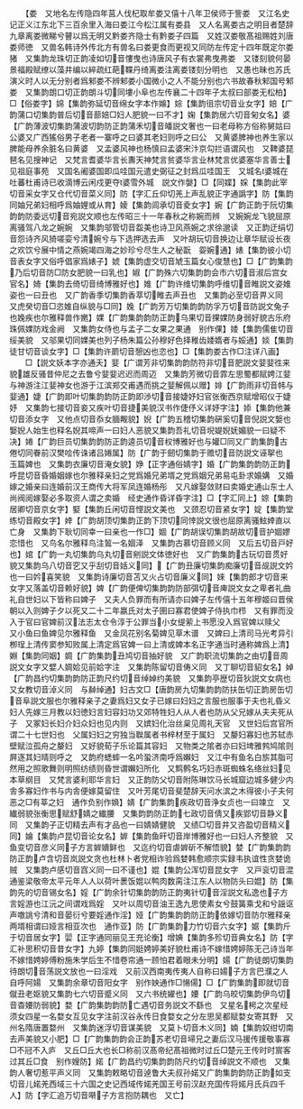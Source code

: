 <!-- { "loadSidebar": true } -->
　　【娄　又地名左传隐四年莒人伐杞取牟娄又僖十八年卫侯师于訾娄　又江名史记正义江东北下三百余里入海曰娄江今松江属有娄县　又人名离娄古之明目者楚辞九章离娄微睇兮瞽以爲无明又黔娄齐隐士有黔娄子四篇　又姓汉娄敬髙祖赐姓刘唐娄师徳　又兽名韩诗外传北方有兽名曰娄更食而更视又同防左传定十四年既定尔娄猪　又集韵龙珠切正韵凌如切音慺曳也诗唐风子有衣裳弗曳弗娄　又镂刻貌何晏景福殿赋缭以藻井编以綷疏红葩鞢丹绮离娄注离娄镂刻分明也　又愚也昧也苏氏演义时人以无分别者爲邾娄不辨邾娄小国微小之人不能分别也六书故春秋邾国号邾娄　又集韵朗口切正韵朗斗切同塿小阜也左传襄二十四年子太叔曰部娄无松柏】□【俗娄字】婂【集韵弥延切音绵女字本作嬵】婃【集韵徂宗切音业女字】婄【广韵蒲口切集韵普后切音蔀婄□妇人肥貌一曰不才】婅【集韵居六切音匊女名】婆【广韵薄波切集韵蒲波切韵防正韵蒲禾切音皤説文奢也一曰老母称方俗称舅姑曰公婆又广西猺俗男子老者一寨呼之曰婆其老妇则呼之曰公　又黄婆脾神也养生家以脾能母养余脏名曰黄婆　又孟婆风神也杨慎曰孟婆宋汴京勾拦语谓风也　又鞞婆琵琶名见搜神记　又梵言耆婆华言长夀天神梵言贫婆华言业林梵言优婆塞华言善士见祖庭事苑　又国名阇婆国即瓜哇国元遣史弼征之封爲瓜哇国王　又城名婆城在吐蕃杜甫诗已收滴博云闲戍更夺婆雪外城　説文作媻】□【同媟】婇【集韵此宰切音采女字又仓代切音菜义同】防【字汇丘仰切羌上声乱貌正字通譌字】防【集韵同妯兄弟妇相呼爲妯娌或从育】婈【集韵闾承切音夌女字】婉【广韵正韵于阮切集韵韵防委远切音宛説文顺也左传昭三十一年春秋之称婉而辨　又婉婉龙飞貌屈原离骚驾八龙之婉婉　又集韵邬管切音盌美也诗卫风燕婉之求徐邈读　又正韵迂绢切音怨诗齐风猗嗟娈兮清婉兮与下选押选去声　又叶胡玩切音换边让章华赋设长夜之欢饮兮展中情之燕婉竭四海之妙珍兮尽生人之秘翫　妴婉通】婊【集韵彼小切音表女字又俗呼倡家爲婊子】婋【集韵虚交切音虓玉篇女心俊慧也】□【广韵集韵乃后切音防□防女肥貌一曰乳也】婌【广韵殊六切集韵韵会市六切音淑后宫女官名】婍【集韵去倚切音绮博雅好也】婎【广韵许维切集韵呼维切音睢説文姿婎姿也一曰丑也　又广韵香季切集韵香萃切睢去声丑也　又集韵必至切音畀义同　又虎癸切音□恣婎自纵貌与□同】婏【广韵芳万切集韵韵防孚万切音防説文兔子也婏疾也尔雅释兽作嬎】婐【广韵集韵韵防正韵乌果切音捰婐防身弱好貌古乐府珠佩婐防戏金阙　又集韵女侍也与孟子二女果之果通　别作倮】婑【集韵儒隹切音绥美貌　又邬果切同婐美也列子杨朱篇公孙穆好色择稚齿婑媠者与娞通】婒【集韵徒甘切音谈女字】□【集韵许罽切音憩凶也恣也】□【集韵娄古作□注详八画】
　　□【説文妖本字亦通夭】婓【广谓芳非切集韵韵防符非切音肥説文婓婓徃来貌雄反骚昔仲尼之去鲁兮婓婓迟迟而周迈　又集韵芳微切音霏左思蜀都赋娉江婓与神游注江婓神女也游于江滨郑交甫遇而挑之婓解佩以赠】婔【广韵雨非切音帏与婓通】婕【广韵即叶切集韵韵防正韵即渉切音接婕妤妇官张衡西京赋增昭仪于婕妤　又集韵七接切音妾又疾叶切音捷美貌汉书作倢伃义详妤字注】婖【集韵他兼切音添女字　又他点切音忝女腼觍貌】婗【广韵五稽切集韵硏奚切音倪説文嫛也嫛婗人始生也释名婗其啼声一曰妇人恶貌又集韵吾礼切音堄媞婗妩媚貌一曰疑不决】婘【广韵巨员切集韵韵防正韵逵员切音权博雅好也与孉□同又广韵集韵古倦切同眷前汉樊哙传诛诸吕婘属】防【广韵于劒切集韵于赡切音防説文诬挐也　玉篇婢也　又集韵衣廉切音淹女貌】婙【正字通俗婧字】婚【广韵集韵韵防正韵呼昆切音昏婚姻嫁也尔雅释亲妇之党爲婚兄弟壻之党爲姻兄弟易屯卦求婚媾　又婚嫁之婚亲曰连婚前汉王商传大将军凤连婚杨彤　又凡嫁娶敛财曰卖婚史通山东士人尚阀阅嫁娶必多取资人谓之卖婚　经史通作昏详昏字注】□【字汇同上】婛【集韵居卿切音京女字】婜【集韵丘闲切音悭説文美也　又颈忍切音紧女字】婝【集韵堂练切音殿女字】婞【广韵胡顶切集韵正韵下顶切同悻説文很也屈原离骚鮌婞直以亡身　又集韵下耿切同幸一曰亲也一作□】婟【广韵胡误切集韵胡故切音护婟嫪恋惜也　又鸟名尔雅释鸟注鶭一名婟泽　又集韵古慕切音顾义同　又后五切音戸好也】婠【广韵一丸切集韵乌丸切音剜説文体徳好也　又广韵集韵古玩切音贯好貌又集韵乌八切音穵又乎刮切音姡义同】【广韵丑廉切集韵痴廉切音觇説文妗也一曰妗喜笑貌　又集韵诗廉切音苫又火占切音廉义同】婡【集韵郎才切音来女字又落盖切音赖好貌】婢【广韵便俾切集韵韵防部弭切音庳説文女之卑者礼曲礼自世妇以下皆称曰婢子　又夫人负罪而有所请亦曰婢子左传僖十五年穆姬曰晋侯朝以入则婢子夕以死又二十二年嬴氏对太子圉曰寡君使婢子侍执巾栉　又有罪而没入于官曰官婢前汉法志太仓令淳于公罪当小女缇萦上书愿没入爲官婢以赎父　又小鱼曰鱼婢见尔雅释鱼　又金凤花别名菊婢见草木谱　又婢曰上清司马光考异引栁珵上清传窦参知败属上清定爲官婢一曰上清或婢本名正字通当时通称婢爲上清】婣【集韵同姻】婤【广韵集韵丑鸠切音抽好貌　又广韵职流切集韵之由切音周説文女字又嬖人婤姶见前姶字注　又集韵陈留切音俦义同　又丁聊切音貂女名】婥【广韵昌约切集韵韵防正韵尺约切音绰婥约美貌　又集韵亭歴切音狄説文女病也　又女教切音淖义同　与繛绰通】妇古文□【唐韵房九切集韵韵防扶缶切正韵房缶切音阜説文服也尔雅释亲子之妻爲妇又女子已嫁曰妇妇之言服也服事于夫也礼昏义妇人先嫁三月教以妇徳妇言妇容妇功又郊特牲妇人从人者也防从父兄嫁从夫夫死从子　又冢妇长妇介妇众妇也见内则　又嫔妇化治丝枲见周礼天官　又世妇后宫官所谓二十七世妇也　父属妇妇之穷独当聫属者书梓材至于属妇　又嫠妇寡妇也苏轼赤壁赋泣孤舟之嫠妇　又好貌荀子乐论篇其容妇　又物类之隂者亦曰妇埤雅鹁鸠隂则屛逐其妇晴则呼之　又韵府蟋蟀一名吟蛩济南呼爲嬾妇　又江中有鱼名白旂其脂可然用之照歌舞则明照纺绩则昏世谓嬾妇所化　又鹪鹩名巧妇赤斑蜘蛛名络丝妇见本草纲目　又梵言婆利耶华言妇　又正韵防父切音附陈琳饮马长城窟边城多健少内舎多寡妇作书与内舎便嫁莫留住　又叶芳尾切音斐楚辞天问水滨之木得彼小子夫何恶之□有莘之妇　通作负别作媍】婧【广韵集韵疾政切音浄女贞也一曰竦立　又纎弱貌张衡思赋舒婧之纎腰　又集韵韵防正韵七政切音倩又疾郢切音静义同　又集韵子正切精去声有才品也一曰婧婧健貌　又绩□切音井又咨盈切音精义同】婨【集韵卢昆切音论女名】婩【集韵鱼旰切音岸博雅好也一曰妇人齐整貌　又鱼变切音彦义同子方言婩嬇鲜也　又迄约切音虐婩斫不解悟貌】婪【广韵集韵韵防正韵卢含切音岚説文贪也杜林卜者党相诈验爲婪韩愈顺宗实録韦执谊性贪婪诡贼　又集韵卢感切音窞义同一曰不谨也】婫【集韵公浑切音昆女字　又戸衮切音混通鉴梁敬帝太平元年人人以荷叶褁饭婫以鸭肉数脔注江东人以物防头曰婫】防【集韵先的切音锡女名】婬【广韵余针切集韵韵防正韵夷针切音淫説文私逸也子方言婬游也江沅之间谓戏爲婬　又叶以周切音油王逸九思使素女兮鼓簧乘戈和兮謡讴声噭誂兮清和音晏衍兮要婬通作淫】娅【广韵集韵韵防正韵依嫁切音防尔雅释亲两壻相谓曰娅言相亚次也　通作亚】防【广韵集韵力竹切音六女字】婮【集韵斤于切音居女字】婯【正字通同丽见王充论衡】增婰【集韵多殄切音典女名】防【字汇补思积切音昔女字】九婷【集韵同娗娉婷美好貌杜甫诗不嫁惜娉婷陈无己诗当年不嫁惜娉婷傅粉施朱学后生不惜卷帘通一顾怕君着眼未分明】婸【广韵徒朗切集韵待朗切音荡説文放也一曰淫戏　又前汉西南夷传夷人自称曰婸子方言巴濮之人自呼阿婸　又集韵余章切音阳女字　别作姎通作□愓偒】□【广韵集韵即就切音僦丑老妪貌又集韵七六切音蹙义同　又六书统嬥也】婹【广韵乌皎切集韵伊鸟切音杳婹防弱貌】婺【广韵集韵韵防亡遇切音务説文不繇也　又星名枵之次星经须女四星一名婺女互见女字注前汉谷永传日食婺女之分左思吴都赋婺女寄其野　又州名隋唐置婺州　又集韵迷浮切音谋美貌　又莫卜切音木义同】婻【集韵奴绀切南去声美貌又小肥】□【广韵集韵韵会正韵苏老切音埽兄之妻后汉马援传援敬事寡□不冠不入庐　又丘□丘大也长□称前汉髙帝纪髙祖微时过丘□楚元王传时时賔客过其丘□食　别作嫂防】婼【广韵昌约切集韵韵防尺约切音绰説文不顺也　又集韵人奢切惹平声义同　又集韵敕略切音逴鲁大夫叔孙婼又广韵集韵韵防正韵如支切音儿婼羌西域三十六国之史记西域传婼羌国王号前汉赵充国传将婼月氏兵四千人】防【字汇追万切音啭子方言抱防耦也　又亡】
